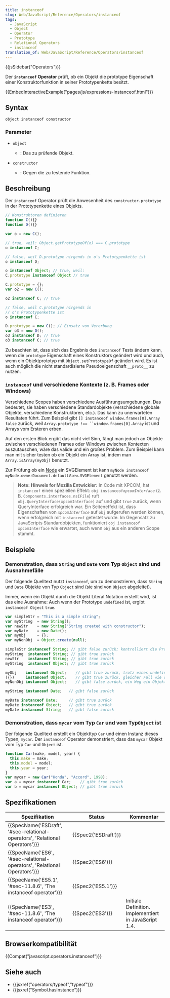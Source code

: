 ```yaml
---
title: instanceof
slug: Web/JavaScript/Reference/Operators/instanceof
tags:
  - JavaScript
  - Object
  - Operator
  - Prototype
  - Relational Operators
  - instanceof
translation_of: Web/JavaScript/Reference/Operators/instanceof
---
```

{{jsSidebar("Operators")}}

Der **`instanceof` Operator** prüft, ob ein Objekt die prototype Eigenschaft einer Konstruktorfunktion in seiner Prototypenkette besitzt.

{{EmbedInteractiveExample("pages/js/expressions-instanceof.html")}}

## Syntax

    object instanceof constructor

### Parameter

- `object`
  - : Das zu prüfende Objekt.

- `constructor`
  - : Gegen die zu testende Funktion.

## Beschreibung

Der `instanceof` Operator prüft die Anwesenheit des `constructor.prototype` in der Prototypenkette eines Objekts.

```js
// Konstruktoren definieren
function C(){}
function D(){}

var o = new C();

// true, weil: Object.getPrototypeOf(o) === C.prototype
o instanceof C;

// false, weil D.prototype nirgends in o's Prototypenkette ist
o instanceof D;

o instanceof Object; // true, weil:
C.prototype instanceof Object // true

C.prototype = {};
var o2 = new C();

o2 instanceof C; // true

// false, weil C.prototype nirgends in
// o's Prototypenkette ist
o instanceof C;

D.prototype = new C(); // Einsatz von Vererbung
var o3 = new D();
o3 instanceof D; // true
o3 instanceof C; // true
```

Zu beachten ist, dass sich das Ergebnis des `instanceof` Tests ändern kann, wenn die `prototype` Eigenschaft eines Konstruktors geändert wird und auch, wenn ein Objektprototyp mit `Object.setPrototypeOf` geändert wird. Es ist auch möglich die nicht standardisierte Pseudoeigenschaft `__proto__` zu nutzen.

### `instanceof` und verschiedene Kontexte (z. B. Frames oder Windows)

Verschiedene Scopes haben verschiedene Ausführungsumgebungen. Das bedeutet, sie haben verschiedene Standardobjekte (verschiedene globale Objekte, verschiedene Konstruktoren, etc.). Das kann zu unerwarteten Resultaten führt. Zum Beispiel gibt `[] instanceof window.frames[0].Array` `false` zurück, weil `Array.prototype !== ``window.frames[0].Array` ist und Arrays vom Ersteren erben.

Auf den ersten Blick ergibt das nicht viel Sinn, fängt man jedoch an Objekte zwischen verschiedenen Frames oder Windows zwischen Kontexten auszutauschen, wäre das valide und ein großes Problem. Zum Beispiel kann man mit sicher testen ob ein Objekt ein Array ist, indem man `Array.isArray(myObj)` benutzt.

Zur Prüfung ob ein [Node](/de/docs/Web/API/Node) ein SVGElement ist kann `myNode instanceof myNode.ownerDocument.defaultView.SVGElement` genutzt werden.

> **Note:** **Hinweis for Mozilla Entwickler:**
> In Code mit XPCOM, hat `instanceof` einen speziellen Effekt: `obj instanceof`_`xpcomInterface`_ (z. B. `Components.interfaces.nsIFile`) ruft `obj.QueryInterface(xpcomInterface)` auf und gibt `true` zurück, wenn QueryInterface erfolgreich war. Ein Seiteneffekt ist, dass Eigenschaften von _`xpcomInterface`_ auf `obj` aufgerufen werden können, wenn erfolgreich mit `instanceof` getestet wurde. Im Gegensatz zu JavaScripts Standardobjekten, funktioniert `obj instanceof xpcomInterface` wie erwartet, auch wenn `obj` aus ein anderen Scope stammt.

## Beispiele

### Demonstration, dass `String` und `Date` vom Typ `Object` sind und Ausnahmefälle

Der folgende Quelltext nutzt `instanceof`, um zu demonstrieren, dass `String` und `Date` Objekte von Typ `Object` sind (sie sind von `Object` abgeleitet).

Immer, wenn ein Objekt durch die Objekt Literal Notation erstellt wird, ist das eine Ausnahme: Auch wenn der Prototype `undefined` ist, ergibt `instanceof Object` `true`.

```js
var simpleStr = "This is a simple string";
var myString  = new String();
var newStr    = new String("String created with constructor");
var myDate    = new Date();
var myObj     = {};
var myNonObj  = Object.create(null);

simpleStr instanceof String; // gibt false zurück; kontrolliert die Prototypenkette und findet undefined
myString  instanceof String; // gibt true zurück
newStr    instanceof String; // gibt true zurück
myString  instanceof Object; // gibt true zurück

myObj    instanceof Object;    // gibt true zurück, trotz eines undefined Prototypen
({})     instanceof Object;    // gibt true zurück, gleicher Fall wie oben
myNonObj instanceof Object;    // gibt false zurück, ein Weg ein Objekt zu erstellen, welches keine Instanz von Object ist

myString instanceof Date;   // gibt false zurück

myDate instanceof Date;     // gibt true zurück
myDate instanceof Object;   // gibt true zurück
myDate instanceof String;   // gibt false zurück
```

### Demonstration, dass `mycar` vom Typ `Car` und vom Typ`Object` ist

Der folgende Quelltext erstellt ein Objekttyp `Car` und einen Instanz dieses Typen, `mycar`. Der `instanceof` Operator demonstriert, dass das `mycar` Objekt vom Typ `Car` und `Object` ist.

```js
function Car(make, model, year) {
  this.make = make;
  this.model = model;
  this.year = year;
}
var mycar = new Car("Honda", "Accord", 1998);
var a = mycar instanceof Car;    // gibt true zurück
var b = mycar instanceof Object; // gibt true zurück
```

## Spezifikationen

| Spezifikation                                                                                        | Status                       | Kommentar                                             |
| ---------------------------------------------------------------------------------------------------- | ---------------------------- | ----------------------------------------------------- |
| {{SpecName('ESDraft', '#sec-relational-operators', 'Relational Operators')}} | {{Spec2('ESDraft')}} |                                                       |
| {{SpecName('ES6', '#sec-relational-operators', 'Relational Operators')}}     | {{Spec2('ES6')}}         |                                                       |
| {{SpecName('ES5.1', '#sec-11.8.6', 'The instanceof operator')}}                 | {{Spec2('ES5.1')}}     |                                                       |
| {{SpecName('ES3', '#sec-11.8.6', 'The instanceof operator')}}                     | {{Spec2('ES3')}}         | Initiale Definition. Implementiert in JavaScript 1.4. |

## Browserkompatibilität

{{Compat("javascript.operators.instanceof")}}

## Siehe auch

- {{jsxref("operators/typeof","typeof")}}
- {{jsxref("Symbol.hasInstance")}}
